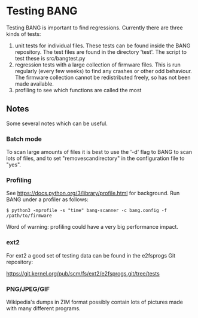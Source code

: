 # Testing BANG

Testing BANG is important to find regressions. Currently there are three kinds of tests:

1. unit tests for individual files. These tests can be found inside the BANG repository. The test files are found in the directory 'test'. The script to test these is src/bangtest.py
2. regression tests with a large collection of firmware files. This is run regularly (every few weeks) to find any crashes or other odd behaviour. The firmware collection cannot be redistributed freely, so has not been made available.
3. profiling to see which functions are called the most

## Notes

Some several notes which can be useful.

### Batch mode

To scan large amounts of files it is best to use the '-d' flag to BANG to scan lots of files, and to set "removescandirectory" in the configuration file to "yes".

### Profiling

See https://docs.python.org/3/library/profile.html for background. Run BANG under a profiler as follows:

    $ python3 -mprofile -s "time" bang-scanner -c bang.config -f /path/to/firmware

Word of warning: profiling could have a very big performance impact.

### ext2

For ext2 a good set of testing data can be found in the e2fsprogs Git repository:

https://git.kernel.org/pub/scm/fs/ext2/e2fsprogs.git/tree/tests

### PNG/JPEG/GIF

Wikipedia's dumps in ZIM format possibly contain lots of pictures made with many different programs.

